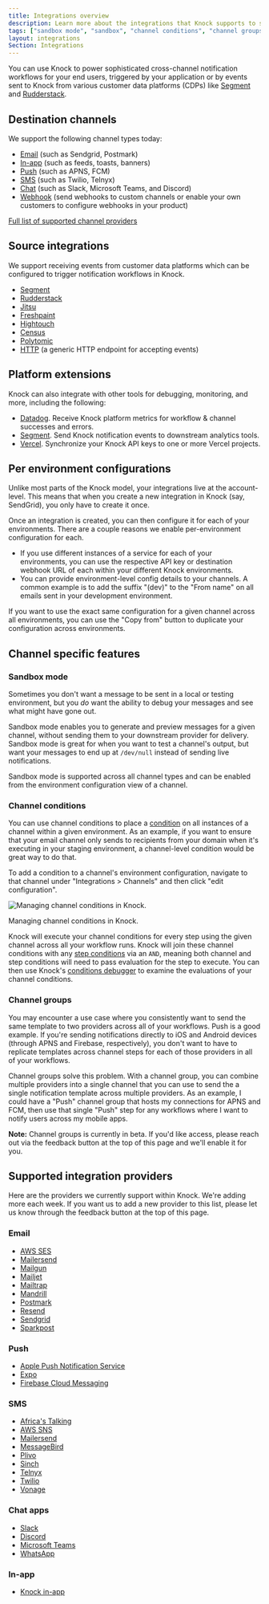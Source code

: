 ```yaml
---
title: Integrations overview
description: Learn more about the integrations that Knock supports to send notifications and receive events. Send notifications to Email, SMS, Push, and Chat apps like Slack with a single API call and trigger them via events from your customer data platforms.
tags: ["sandbox mode", "sandbox", "channel conditions", "channel groups"]
layout: integrations
Section: Integrations
---
```


You can use Knock to power sophisticated cross-channel notification workflows for your end users, triggered by your application or by events sent to Knock from various customer data platforms (CDPs) like [Segment](https://segment.com) and [Rudderstack](https://rudderstack.com).

## Destination channels

We support the following channel types today:

- [Email](/integrations/email/overview) (such as Sendgrid, Postmark)
- [In-app](/integrations/in-app/overview) (such as feeds, toasts, banners)
- [Push](/integrations/push/overview) (such as APNS, FCM)
- [SMS](/integrations/sms/overview) (such as Twilio, Telnyx)
- [Chat](/integrations/chat/overview) (such as Slack, Microsoft Teams, and Discord)
- [Webhook](/integrations/webhook/overview) (send webhooks to custom channels or enable your own customers to configure webhooks in your product)

[Full list of supported channel providers](https://knock.app/integrations?type=channel)

## Source integrations

We support receiving events from customer data platforms which can be configured to trigger notification workflows in Knock.

- [Segment](/integrations/sources/segment)
- [Rudderstack](/integrations/sources/rudderstack)
- [Jitsu](/integrations/sources/jitsu)
- [Freshpaint](/integrations/sources/freshpaint)
- [Hightouch](/integrations/sources/hightouch)
- [Census](/integrations/sources/census)
- [Polytomic](/integrations/sources/polytomic)
- [HTTP](/integrations/sources/http) (a generic HTTP endpoint for accepting events)

## Platform extensions

Knock can also integrate with other tools for debugging, monitoring, and more, including the following:

- [Datadog](/integrations/extensions/datadog). Receive Knock platform metrics for workflow & channel successes and errors.
- [Segment](/integrations/extensions/segment). Send Knock notification events to downstream analytics tools.
- [Vercel](/integrations/extensions/vercel). Synchronize your Knock API keys to one or more Vercel projects.

## Per environment configurations

Unlike most parts of the Knock model, your integrations live at the account-level. This means that when you create a new integration in Knock (say, SendGrid), you only have to create it once.

Once an integration is created, you can then configure it for each of your environments. There are a couple reasons we enable per-environment configuration for each.

- If you use different instances of a service for each of your environments, you can use the respective API key or destination webhook URL of each within your different Knock environments.
- You can provide environment-level config details to your channels. A common example is to add the suffix "(dev)" to the "From name" on all emails sent in your development environment.

If you want to use the exact same configuration for a given channel across all environments, you can use the "Copy from" button to duplicate your configuration across environments.

## Channel specific features

### Sandbox mode

Sometimes you don't want a message to be sent in a local or testing environment, but you _do_ want the ability to debug your messages and see what might have gone out.

Sandbox mode enables you to generate and preview messages for a given channel, without sending them to your downstream provider for delivery. Sandbox mode is great for when you want to test a channel's output, but want your messages to end up at `/dev/null` instead of sending live notifications.

Sandbox mode is supported across all channel types and can be enabled from the environment configuration view of a channel.

### Channel conditions

You can use channel conditions to place a [condition](/send-and-manage-data/conditions) on all instances of a channel within a given environment. As an example, if you want to ensure that your email channel only sends to recipients from your domain when it's executing in your staging environment, a channel-level condition would be great way to do that.

To add a condition to a channel's environment configuration, navigate to that channel under "Integrations > Channels" and then click "edit configuration".

![Managing channel conditions in Knock.](/images/integrations/channel-conditions-editor.png)

<figcaption>Managing channel conditions in Knock.</figcaption>

Knock will execute your channel conditions for every step using the given channel across all your workflow runs. Knock will join these channel conditions with any [step conditions](/designing-workflows/step-conditions) via an `AND`, meaning both channel and step conditions will need to pass evaluation for the step to execute. You can then use Knock's [conditions debugger](/send-and-manage-data/conditions#debugging-conditions) to examine the evaluations of your channel conditions.

### Channel groups

You may encounter a use case where you consistently want to send the same template to two providers across all of your workflows. Push is a good example. If you're sending notifications directly to iOS and Android devices (through APNS and Firebase, respectively), you don't want to have to replicate templates across channel steps for each of those providers in all of your workflows.

Channel groups solve this problem. With a channel group, you can combine multiple providers into a single channel that you can use to send the a single notification template across multiple providers. As an example, I could have a "Push" channel group that hosts my connections for APNS and FCM, then use that single "Push" step for any workflows where I want to notify users across my mobile apps.

**Note:** Channel groups is currently in beta. If you'd like access, please reach out via the feedback button at the top of this page and we'll enable it for you.

## Supported integration providers

Here are the providers we currently support within Knock. We're adding more each week. If you want us to add a new provider to this list, please let us know through the feedback button at the top of this page.

### Email

- [AWS SES](/integrations/email/aws-ses)
- [Mailersend](/integrations/email/mailersend)
- [Mailgun](/integrations/email/mailgun)
- [Mailjet](/integrations/email/mailjet)
- [Mailtrap](/integrations/email/mailtrap)
- [Mandrill](/integrations/email/mandrill)
- [Postmark](/integrations/email/postmark)
- [Resend](/integrations/email/resend)
- [Sendgrid](/integrations/email/sendgrid)
- [Sparkpost](/integrations/email/sparkpost)

### Push

- [Apple Push Notification Service](/integrations/push/apns)
- [Expo](/integrations/push/expo)
- [Firebase Cloud Messaging](/integrations/push/firebase)

### SMS

- [Africa's Talking](/integrations/sms/africas-talking)
- [AWS SNS](/integrations/sms/aws-sns)
- [Mailersend](/integrations/sms/mailersend)
- [MessageBird](/integrations/sms/messagebird)
- [Plivo](/integrations/sms/plivo)
- [Sinch](/integrations/sms/sinch)
- [Telnyx](/integrations/sms/telnyx)
- [Twilio](/integrations/sms/twilio)
- [Vonage](/integrations/sms/vonage)

### Chat apps

- [Slack](/integrations/chat/slack)
- [Discord](/integrations/chat/discord)
- [Microsoft Teams](/integrations/chat/microsoft-teams)
- [WhatsApp](/integrations/chat/whatsapp)

### In-app

- [Knock in-app](/integrations/in-app/knock-feed)
